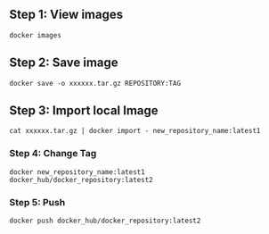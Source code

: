## Step 1: View images

```
docker images
```

## Step 2: Save image

```
docker save -o xxxxxx.tar.gz REPOSITORY:TAG
```

## Step 3: Import local Image

```
cat xxxxxx.tar.gz | docker import - new_repository_name:latest1
```

### Step 4: Change Tag

```
docker new_repository_name:latest1 docker_hub/docker_repository:latest2
```

### Step 5: Push

```
docker push docker_hub/docker_repository:latest2
```